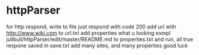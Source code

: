 # httpParser
for http respond, write to file just respond with code 200 
add url with http://www.wiki.com to url.txt
add properties what u looking exmpl jullbull/httpParser/edit/master/README.md to properties.txt
and run, all true respone saved in save.txt
add many sites, and many properties good luck
